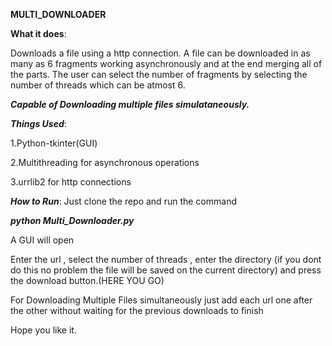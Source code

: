 
**MULTI_DOWNLOADER**

**What it does**:

Downloads a file using a http connection. A file can be downloaded in as many as 6 fragments working asynchronously and at the end merging all of the parts.
The user can select the number of fragments by selecting the number of threads which can be atmost 6.

***Capable of Downloading multiple files simulataneously.***  

***Things Used***:

1.Python-tkinter(GUI)

2.Multithreading for asynchronous operations

3.urrlib2 for http connections


***How to Run***:
Just clone the repo and run the command 

***python Multi_Downloader.py***

A GUI will open 

Enter the url , select the number of threads , enter the directory (if you dont do this no problem the file will be saved on the current 
directory) and press the download button.(HERE YOU GO)

For Downloading Multiple Files simultaneously just add each url one after the other without waiting for the previous downloads to finish 


Hope you like it.

